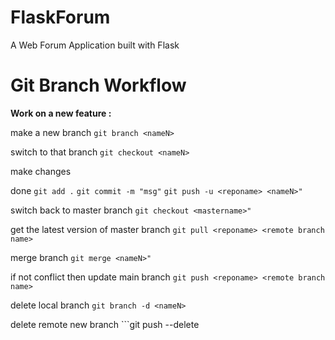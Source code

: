 # FlaskForum
A Web Forum Application built with Flask


# Git Branch Workflow
**Work on a new feature :**
  
make a new branch   ```git branch <nameN>```
  
switch to that branch ```git checkout <nameN>```

make changes

done ```git add .```    ```git commit -m "msg"```    ```git push -u <reponame> <nameN>"```

switch back to master branch ```git checkout <mastername>"```

get the latest version of master branch  ```git pull <reponame> <remote branch name>```

merge branch  ```git merge <nameN>"```

if not conflict then update main branch  ```git push <reponame> <remote branch name>```

delete local branch  ```git branch -d <nameN>```

delete remote new branch  ```git push <reponame> --delete <nameN>

